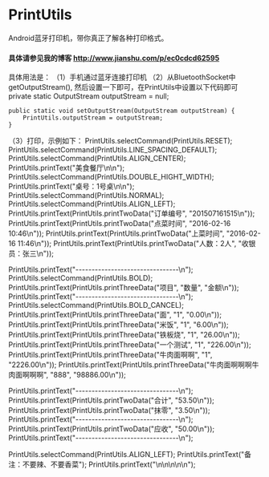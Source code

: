 # PrintUtils
Android蓝牙打印机，带你真正了解各种打印格式。

  
#### 具体请参见我的博客 http://www.jianshu.com/p/ec0cdcd62595
具体用法是：
（1）手机通过蓝牙连接打印机
（2）从BluetoothSocket中getOutputStream(), 然后设置一下即可，在PrintUtils中设置以下代码即可
    private static OutputStream outputStream = null;

    public static void setOutputStream(OutputStream outputStream) {
        PrintUtils.outputStream = outputStream;
    }
（3）打印，示例如下：
PrintUtils.selectCommand(PrintUtils.RESET);
PrintUtils.selectCommand(PrintUtils.LINE_SPACING_DEFAULT);
PrintUtils.selectCommand(PrintUtils.ALIGN_CENTER);
PrintUtils.printText("美食餐厅\n\n");
PrintUtils.selectCommand(PrintUtils.DOUBLE_HIGHT_WIDTH);
PrintUtils.printText("桌号：1号桌\n\n");
PrintUtils.selectCommand(PrintUtils.NORMAL);
PrintUtils.selectCommand(PrintUtils.ALIGN_LEFT);
PrintUtils.printText(PrintUtils.printTwoData("订单编号", "201507161515\n"));
PrintUtils.printText(PrintUtils.printTwoData("点菜时间", "2016-02-16 10:46\n"));
PrintUtils.printText(PrintUtils.printTwoData("上菜时间", "2016-02-16 11:46\n"));
PrintUtils.printText(PrintUtils.printTwoData("人数：2人", "收银员：张三\n"));

PrintUtils.printText("--------------------------------\n");
PrintUtils.selectCommand(PrintUtils.BOLD);
PrintUtils.printText(PrintUtils.printThreeData("项目", "数量", "金额\n"));
PrintUtils.printText("--------------------------------\n");
PrintUtils.selectCommand(PrintUtils.BOLD_CANCEL);
PrintUtils.printText(PrintUtils.printThreeData("面", "1", "0.00\n"));
PrintUtils.printText(PrintUtils.printThreeData("米饭", "1", "6.00\n"));
PrintUtils.printText(PrintUtils.printThreeData("铁板烧", "1", "26.00\n"));
PrintUtils.printText(PrintUtils.printThreeData("一个测试", "1", "226.00\n"));
PrintUtils.printText(PrintUtils.printThreeData("牛肉面啊啊", "1", "2226.00\n"));
PrintUtils.printText(PrintUtils.printThreeData("牛肉面啊啊啊牛肉面啊啊啊", "888", "98886.00\n"));

PrintUtils.printText("--------------------------------\n");
PrintUtils.printText(PrintUtils.printTwoData("合计", "53.50\n"));
PrintUtils.printText(PrintUtils.printTwoData("抹零", "3.50\n"));
PrintUtils.printText("--------------------------------\n");
PrintUtils.printText(PrintUtils.printTwoData("应收", "50.00\n"));
PrintUtils.printText("--------------------------------\n");

PrintUtils.selectCommand(PrintUtils.ALIGN_LEFT);
PrintUtils.printText("备注：不要辣、不要香菜");
PrintUtils.printText("\n\n\n\n\n");
 
